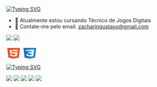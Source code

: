 <a href="https://git.io/typing-svg"><img src="https://readme-typing-svg.herokuapp.com?font=Fira+Code&pause=1000&color=2798F7&random=false&width=435&lines=Ol%C3%A1!+Conhe%C3%A7a+meu+perfil+no+Github!!" alt="Typing SVG" /></a>

- 🔭 Atualmente estou cursando Técnico de Jogos Digitais
- 🌱 Contate-me pelo email: zacharingustavo@gmail.com

<div align="column">
 <img height="180em" src="https://github-readme-stats.vercel.app/api?username=GuFariaszx&show_icons=true&theme=blue_navy "/>
 <img height="180em" src="https://github-readme-stats.vercel.app/api/top-langs/?username=GuFariaszx&layout=compact&theme=blue_navy "/>
</div>

<div style="display: inline_block"><br>
   <img align="center" alt="Rafa-HTML" height="30" width="40" src="https://raw.githubusercontent.com/devicons/devicon/master/icons/html5/html5-original.svg">
  <img align="center" alt="Rafa-CSS" height="30" width="40" src="https://raw.githubusercontent.com/devicons/devicon/master/icons/css3/css3-original.svg"> 
</div>

<a href="https://git.io/typing-svg"><img src="https://readme-typing-svg.herokuapp.com?font=Fira+Code&pause=1000&color=2798F7&random=false&width=435&lines=Veja+minhas+Redes+" alt="Typing SVG" /></a>
 
  <a href="https://instagram.com/gFarias.04" target="_blank"><img src="https://img.shields.io/badge/-Instagram-%23E4405F?style=for-the-badge&logo=instagram&logoColor=white" target="_blank"></a>
 	<a href="https://www.twitch.tv/gust4vin_2030" target="_blank"><img src="https://img.shields.io/badge/Twitch-9146FF?style=for-the-badge&logo=twitch&logoColor=white" target="_blank"></a>
 <a href="https://discord.gg/Gust4vins-_" target="_blank"><img src="https://img.shields.io/badge/Discord-7289DA?style=for-the-badge&logo=discord&logoColor=white" target="_blank"></a> 
  <a href = "mailto:contatorazacharingustavo@gmail.com"><img src="https://img.shields.io/badge/-Gmail-%23333?style=for-the-badge&logo=gmail&logoColor=white" target="_blank"></a>
  <a href="https://www.linkedin.com/in/Gustavo Farias-45875016a" target="_blank"><img src="https://img.shields.io/badge/-LinkedIn-%230077B5?style=for-the-badge&logo=linkedin&logoColor=white" target="_blank"></a> 
  
</div>



